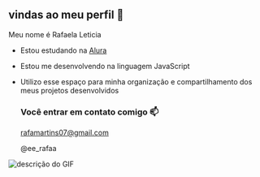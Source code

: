 ## vindas ao meu perfil 💙

Meu nome é Rafaela Leticia

- Estou estudando na [Alura](https://www.alura.com.br)
- Estou me desenvolvendo na linguagem JavaScript
- Utilizo esse espaço para minha organização e compartilhamento dos meus projetos desenvolvidos

  ### Você entrar em contato comigo 📫

  rafamartins07@gmail.com

   @ee_rafaa

![descrição do GIF](https://media.tenor.com/ZCxwVKNGulcAAAAM/carlos-sumar%C3%A9.gif)
